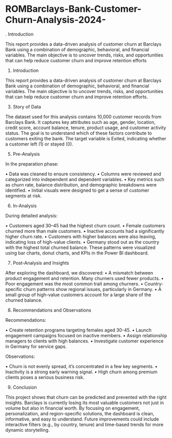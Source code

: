 # ROMBarclays-Bank-Customer-Churn-Analysis-2024-
. Introduction 

This report provides a data-driven analysis of customer churn at Barclays Bank using a combination of demographic, behavioral, and financial variables. The main objective is to uncover trends, risks, and opportunities that can help reduce customer churn and improve retention efforts

1. Introduction
   
This report provides a data-driven analysis of customer churn at Barclays Bank using a combination of demographic, behavioral, and financial variables. The main objective is to uncover trends, risks, and opportunities that can help reduce customer churn and improve retention efforts.

3. Story of Data

   
The dataset used for this analysis contains 10,000 customer records from Barclays Bank. It captures key attributes such as age, gender, location, credit score, account balance, tenure, product usage, and customer activity status. The goal is to understand which of these factors contribute to customers exiting the bank. The target variable is Exited, indicating whether a customer left (1) or stayed (0).

5. Pre-Analysis

   
In the preparation phase:

•	Data was cleaned to ensure consistency.
•	Columns were reviewed and categorized into independent and dependent variables.
•	Key metrics such as churn rate, balance distribution, and demographic breakdowns were identified.
•	Initial visuals were designed to get a sense of customer segments at risk.

6. In-Analysis

   
During detailed analysis:

•	Customers aged 30–45 had the highest churn count.
•	Female customers churned more than male customers.
•	Inactive accounts had a significantly higher churn rate.
•	Customers with higher balances were also leaving, indicating loss of high-value clients.
•	Germany stood out as the country with the highest total churned balance.
These patterns were visualized using bar charts, donut charts, and KPIs in the Power BI dashboard.

7. Post-Analysis and Insights
   
After exploring the dashboard, we discovered:
•	A mismatch between product engagement and retention. Many churners used fewer products.
•	Poor engagement was the most common trait among churners.
•	Country-specific churn patterns show regional issues, particularly in Germany.
•	A small group of high-value customers account for a large share of the churned balance.

8. Recommendations and Observations

    
Recommendations:


•	Create retention programs targeting females aged 30-45.
•	Launch engagement campaigns focused on inactive members.
•	Assign relationship managers to clients with high balances.
•	Investigate customer experience in Germany for service gaps.


Observations:


•	Churn is not evenly spread, it’s concentrated in a few key segments.
•	Inactivity is a strong early warning signal.
•	High churn among premium clients poses a serious business risk.



9. Conclusion

    
This project shows that churn can be predicted and prevented with the right insights. Barclays is currently losing its most valuable customers not just in volume but also in financial worth. By focusing on engagement, personalization, and region-specific solutions, the dashboard is clean, informative, and easy to understand. Future improvements could include interactive filters (e.g., by country, tenure) and time-based trends for more dynamic storytelling.

